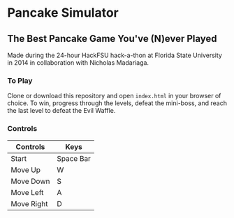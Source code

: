 # Pancake Simulator
## The Best Pancake Game You've (N)ever Played
Made during the 24-hour HackFSU hack-a-thon at Florida State University in 2014 in collaboration with Nicholas Madariaga.

### To Play
Clone or download this repository and open ```index.html``` in your browser of choice.
To win, progress through the levels, defeat the mini-boss, and reach the last level to defeat the Evil Waffle.

### Controls
Controls    | Keys
----------- | ----------
Start       | Space Bar
Move Up     | W
Move Down   | S
Move Left   | A
Move Right  | D
